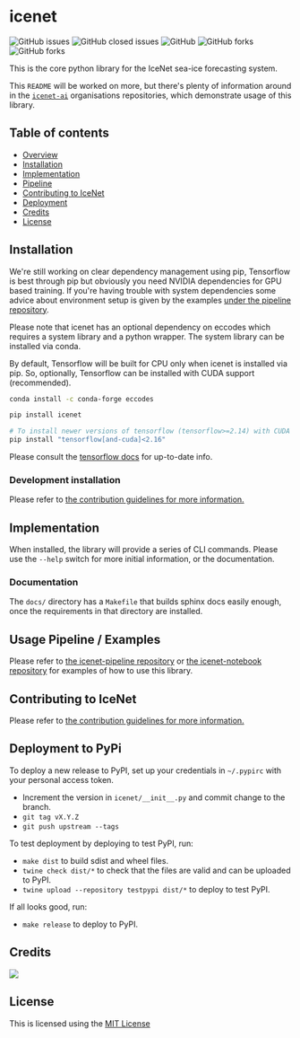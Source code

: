 # icenet

![GitHub issues](https://img.shields.io/github/issues/icenet-ai/icenet?style=plastic)
![GitHub closed issues](https://img.shields.io/github/issues-closed/icenet-ai/icenet?style=plastic)
![GitHub](https://img.shields.io/github/license/icenet-ai/icenet)
![GitHub forks](https://img.shields.io/github/forks/icenet-ai/icenet?style=social)
![GitHub forks](https://img.shields.io/github/stars/icenet-ai/icenet?style=social)

This is the core python library for the IceNet sea-ice forecasting system. 

This `README` will be worked on more, but there's plenty of information around 
in the [`icenet-ai`][3] organisations repositories, which demonstrate usage of 
this library.

## Table of contents

* [Overview](#overview)
* [Installation](#installation)
* [Implementation](#implementation)
* [Pipeline](#pipeline)
* [Contributing to IceNet](#contributing-to-icenet)
* [Deployment](#deployment-to-pypi)
* [Credits](#credits)
* [License](#license)

## Installation

We're still working on clear dependency management using pip, Tensorflow is best through pip but obviously you need NVIDIA dependencies for GPU based training. If you're having trouble with system dependencies some advice about environment setup is given by the examples [under the pipeline repository][1].

Please note that icenet has an optional dependency on eccodes which requires a system library and a python wrapper. The system library can be installed via conda.

By default, Tensorflow will be built for CPU only when icenet is installed via pip. So, optionally, Tensorflow can be installed with CUDA support (recommended).

```bash
conda install -c conda-forge eccodes

pip install icenet

# To install newer versions of tensorflow (tensorflow>=2.14) with CUDA deps directly via pip:
pip install "tensorflow[and-cuda]<2.16"
```

Please consult the [tensorflow docs](https://www.tensorflow.org/install/pip) for up-to-date info.

### Development installation

Please refer to [the contribution guidelines for more information.](CONTRIBUTING.rst)

## Implementation

When installed, the library will provide a series of CLI commands. Please use 
the `--help` switch for more initial information, or the documentation. 

### Documentation

The `docs/` directory has a `Makefile` that builds sphinx docs easily enough, 
once the requirements in that directory are installed. 

## Usage Pipeline / Examples

Please refer to [the icenet-pipeline repository][1] or [the icenet-notebook
repository][2] for examples of how to use this library.

## Contributing to IceNet

Please refer to [the contribution guidelines for more information.](CONTRIBUTING.rst)

## Deployment to PyPi

To deploy a new release to PyPI, set up your credentials in `~/.pypirc` with your personal access token.

* Increment the version in `icenet/__init__.py` and commit change to the branch.
* `git tag vX.Y.Z`
* `git push upstream --tags`

To test deployment by deploying to test PyPI, run:
* `make dist` to build sdist and wheel files.
* `twine check dist/*` to check that the files are valid and can be uploaded to PyPI.
* `twine upload --repository testpypi dist/*` to deploy to test PyPI.

If all looks good, run:

* `make release` to deploy to PyPI.

## Credits

<a href="https://github.com/icenet-ai/icenet/graphs/contributors">
  <img src="https://contrib.rocks/image?repo=icenet-ai/icenet" />
</a>

## License

This is licensed using the [MIT License](LICENSE)

[1]: https://github.com/icenet-ai/icenet-pipeline
[2]: https://github.com/icenet-ai/icenet-notebooks
[3]: https://github.com/icenet-ai
